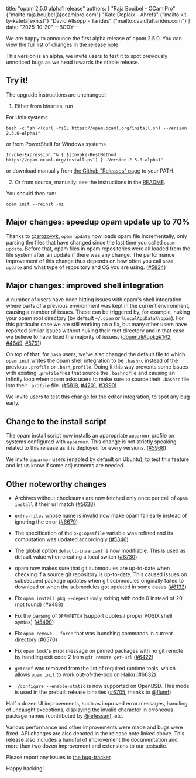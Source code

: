 title: "opam 2.5.0 alpha1 release"
authors: [
  "Raja Boujbel - OCamlPro" {"mailto:raja.boujbel(à)ocamlpro.com"}
  "Kate Deplaix - Ahrefs" {"mailto:kit-ty-kate(à)exn.st"}
  "David Allsopp - Tarides" {"mailto:david(à)tarides.com"}
]
date: "2025-10-20"
--BODY--

We are happy to announce the first alpha release of opam 2.5.0.
You can view the full list of changes in the
[release note](https://github.com/ocaml/opam/releases/tag/2.5.0-alpha1).

This version is an alpha, we invite users to test it to spot previously
unnoticed bugs as we head towards the stable release.

## Try it!

The upgrade instructions are unchanged:

1. Either from binaries: run

For Unix systems
```
bash -c "sh <(curl -fsSL https://opam.ocaml.org/install.sh) --version 2.5.0~alpha1"
```
or from PowerShell for Windows systems
```
Invoke-Expression "& { $(Invoke-RestMethod https://opam.ocaml.org/install.ps1) } -Version 2.5.0~alpha1"
```
or download manually from [the Github "Releases" page](https://github.com/ocaml/opam/releases/tag/2.5.0-alpha1) to your PATH.

2. Or from source, manually: see the instructions in the [README](https://github.com/ocaml/opam/tree/2.5.0-alpha1#compiling-this-repo).


You should then run:
```
opam init --reinit -ni
```


## Major changes: speedup opam update up to 70%

Thanks to [@arozovyk](https://github.com/arozovyk), `opam update` now loads opam
file incrementally, only parsing the files that have changed since the last
time you called `opam update`. Before that, opam files in opam repositories were
all loaded from the file system after an update if there was any change. The performance improvement of this change thus
depends on how often you call `opam update` and what type of repository and OS
you are using.
([#5824](https://github.com/ocaml/opam/issues/5824))

## Major changes: improved shell integration

A number of users have been hitting issues with opam's shell integration where
parts of a previous environment was kept in the current environment, causing a
number of issues.  These can be triggered by, for example, nuking your opam
root directory (by default `~/.opam` or `%LocalAppData%\opam`). For this
particular case we are still working on a fix, but many other users have
reported similar issues without nuking their root directory and in that case we
believe to have fixed the majority of issues.
([dbuenzli/topkg#142](https://github.com/dbuenzli/topkg/issues/142), [#4649](https://github.com/ocaml/opam/issues/4649), [#5761](https://github.com/ocaml/opam/issues/5761))

On top of that, for `bash` users, we've also changed the default file to which
`opam init` writes the opam shell integration to be `.bashrc` instead of the
previous `.profile` or `.bash_profile`.  Doing it this way prevents some issues
with existing `.profile` files that source the `.bashrc` file and causing an
infinity loop when opam asks users to make sure to source their
`.bashrc` file into their `.profile` file.
([#5819](https://github.com/ocaml/opam/issues/5819), [#4201](https://github.com/ocaml/opam/issues/4201), [#3990](https://github.com/ocaml/opam/issues/3990))

We invite users to test this change for the editor integration, to spot any bug early.

## Change to the install script

The opam install script now installs an appropriate `apparmor` profile on
systems configured with `apparmor`.  This change is not strictly speaking
related to this release as it is deployed for every versions.
([#5968](https://github.com/ocaml/opam/issues/5968))

We invite `apparmor` users (enabled by default on Ubuntu), to test this feature and
let us know if some adjustments are needed.

## Other noteworthy changes

* Archives without checksums are now fetched only once per call of `opam install` if their url match ([#5638](https://github.com/ocaml/opam/issues/5638))

* `extra-files` whose name is invalid now make opam fail early instead of ignoring the error ([#6679](https://github.com/ocaml/opam/issues/6679))

* The specification of the `pkg:opamfile` variable was refined and its computation was updated accordingly ([#5346](https://github.com/ocaml/opam/issues/5346))

* The global option `default-invariant` is now modifiable. This is used as default value when creating a local switch ([#6730](https://github.com/ocaml/opam/issues/6730))

* opam now makes sure that git submodules are up-to-date when checking if a source git repository is up-to-date. This caused issues on subsequent package updates when git submodules originally failed to download or when the submodules got updated in some cases ([#6132](https://github.com/ocaml/opam/issues/6132))

* Fix `opam install pkg --depext-only` exiting with code 0 instead of 20 (not found) ([#6488](https://github.com/ocaml/opam/issues/6488))

* Fix the parsing of `OPAMFETCH` (support quotes / proper POSIX shell syntax) ([#5490](https://github.com/ocaml/opam/issues/5490))

* Fix `opam remove --force` that was launching commands in current directory ([#6570](https://github.com/ocaml/opam/issues/6570))

* Fix `opam lock`'s error message on pinned packages with no git remote by handling exit code 2 from `git remote get-url` ([#6422](https://github.com/ocaml/opam/issues/6422))

* `getconf` was removed from the list of required runtime tools, which allows `opam init` to work out-of-the-box on Haiku ([#6632](https://github.com/ocaml/opam/issues/6632))

* `./configure --enable-static` is now supported on OpenBSD. This mode is used in the prebuilt release binaries ([#6705](https://github.com/ocaml/opam/issues/6705), thanks to [@flumf](https://github.com/flumf))

Half a dozen UI improvements, such as improved error messages, handling of uncaught exceptions, displaying the invalid character in erroneous package names (contributed by [@lefessan](https://github.com/lefessan)), etc.


Various performance and other improvements were made and bugs were fixed.
API changes are also denoted in the release note linked above.
This release also includes a handful of improvement the documentation and more than two dozen improvement and extensions to our testsuite.


Please report any issues to [the bug-tracker](https://github.com/ocaml/opam/issues).

Happy hacking!
